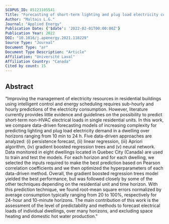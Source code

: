 ```yaml
---
SCOPUS_ID: 85121105541
Title: "Forecasting of short-term lighting and plug load electricity consumption in single residential units: Development and assessment of data-driven models for different horizons"
Author: "Maltais L.G."
Journal: "Applied Energy"
Publication Date: {'$date': '2022-02-01T00:00:00Z'}
Publication Year: 2022
DOI: "10.1016/j.apenergy.2021.118229"
Source Type: "Journal"
Document Type: "ar"
Document Type Description: "Article"
Affiliation: "Université Laval"
Affiliation Country: "Canada"
Cited by count: 15
---
```


## Abstract
"Improving the management of electricity resources in residential buildings using intelligent control and energy scheduling requires sub-hourly and hourly predictions of the electricity consumption. However, literature currently provides little evidence and guidelines on the possibility to predict short-term non-HVAC electrical loads in single residential units. In this work, we compare data-driven forecasting models of increasing complexity for predicting lighting and plug load electricity demand in a dwelling over horizons ranging from 10 min to 24 h. Five data-driven approaches are analyzed: (i) persistence forecast, (ii) linear regression, (iii) Apriori algorithm, (iv) gradient boosted regression trees and (v) neural network. Data monitored in eight dwellings located in Quebec City (Canada) are used to train and test the models. For each horizon and for each dwelling, we selected the inputs required to make the best prediction based on Pearson correlation coefficients and we then optimized the hyperparameters of each data-driven method. Overall, the gradient boosted regression trees model yielded the best performance, but was followed closely by some of the other techniques depending on the residential unit and time horizon. With this prediction technique, we found root-mean square errors normalized by average consumption typically ranging from 20 to 100%, respectively for 24-hour and 10-minute horizons. The main contribution of this work is the assessment of the level of predictability and methods to forecast electrical loads of individual dwellings, over many horizons, and excluding space heating and domestic hot water production."
